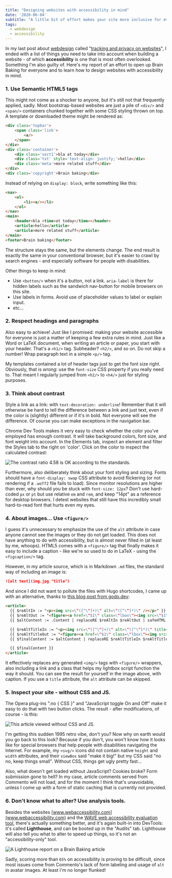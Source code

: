 ```yaml
---
title: "Designing websites with accessibility in mind"
date: '2020-06-04'
subtitle: "A little bit of effort makes your site more inclusive for everyone."
tags:
  - webdesign
  - accessibility
---
```


In my last post about [webdesign](/tags/webdesign) called "[tracking and privacy on websites](post/2020/06/tracking-and-privacy-on-websites/)", I ended with a list of things you need to take into account when building a website - of which **accessibility** is one that is most often overlooked. Something I'm also guilty of. Here's my report of an effort to open up Brain Baking for everyone and to learn how to design websites with accessibility in mind.

### 1. Use Semantic HTML5 tags

This might not come as a shocker to anyone, but it's still not that frequently applied, sadly. Most bootstrap-based websites are just a pile of `<div/>` and `<span/>` containers chunked together with some CSS styling thrown on top. A template or downloaded theme might be rendered as:

```html
<div class='topbar'>
    <span class='link'>
        <a/>
    </span>
</div>
<div class='container'>
    <div class='sect1'>bla at today</div>
    <div class='txt' style='text-align: justify;'>hello</div>
    <div class='meta'>more related stuff</div>
</div>
<div class='copyright'>Brain baking</div>
```

Instead of relying on `display: block`, write something like this:

```html
<nav>
    <ol>
        <li><a/></li>
    </ol>
</nav>
<main>
    <header>bla <time>at today</time></header>
    <article>hello</article>
    <article>more related stuff</article>
</main>
<footer>Brain baking</footer>    
```

The structure stays the same, but the elements change. The end result is exactly the same in your conventional browser, but it's easier to crawl by search engines - and especially software for people with disabilities. 

Other things to keep in mind:

- Use `<button/>` when it's a button, not a link. `aria-label` is there for hidden labels such as the sandwich nav-button for mobile browsers on this site.
- Use labels in forms. Avoid use of placeholder values to label or explain input. 
- etc...

### 2. Respect headings and paragraphs

Also easy to achieve! Just like I promised: making your website accessible for everyone is just a matter of keeping a few extra rules in mind. Just like a Word or LaTeX document, when writing an article or paper, you start with your header. That's a `<h1/>` tag. Subheader? `<h2/>`, and so on. Do not skip a number! Wrap paragraph text in a simple `<p/>` tag.

My templates contained a lot of header tags just to get the font size right. Obviously, that is _wrong_: use the `font-size` CSS property if you really need to. That meant I regularly jumped from `<h2/>` to `<h4/>` just for styling purposes. 

### 3. Think about contrast

Style a link as a link: with `text-decoration: underline`! Remember that it will otherwise be hard to tell the difference between a link and just text, even if the color is (slightly) different or if it's in bold. Not everyone will see the difference. Of course you can make exceptions in the navigation bar. 

Chrome Dev Tools makes it very easy to check whether the color you've employed has enough contrast. It will take background colors, font size, and font weight into account. In the Elements tab, inspect an element and filter the Styles tab to the right on 'color'. Click on the color to inspect the calculated contrast:

![](../contrast.jpg "The contrast ratio 4.58 is OK according to the standards.")

Furthermore, also deliberately think about your font styling and sizing. Fonts should have a `font-display: swap` CSS attribute to avoid flickering (or not rendering if a `.woff2` file fails to load). Since monitor resolutions are higher than ever, why should you be stuck with `font-size: 12px`? Don't use hard-coded `px` or `pt` but use relative `em` and `rem`, and keep "14pt" as a reference for desktop browsers. I detest websites that still have this incredibly small hard-to-read font that hurts even my eyes.

### 4. About images... Use `<figure/>`

I guess it's unnecessary to emphasize the use of the `alt` attribute in case anyone cannot see the images or they do not get loaded. This does not have anything to do with accessibility, but is almost never filled in (at least by me, whoops). HTML5 comes with a `<figure/>` tag that finally makes it easy to include a caption - like we're so used to do in LaTeX - using the `<figcaption/>` tag.

However, in my article source, which is in Markdown `.md` files, the standard way of including an image is:

```md
![alt text](img.jpg "title")
```

And since I did not want to pollute the files with Hugo shortcodes, I came up with an alternative, thanks to [this blog post from godo.dev](https://www.godo.dev/tutorials/hugo-image-figure-wrap/):

```html
<article>
  {{ $reAltIn := "<p><img src=\"([^\"]+)\" alt=\"([^\"]*)\" /></p>" }}
  {{ $reAltOut := "<figure><a href=\"$1\" class=\"lbox\"><img src=\"$1\" alt=\"$2\"></a></figure>" }}
  {{ $altContent := .Content | replaceRE $reAltIn $reAltOut | safeHTML }}

  {{ $reAltTitleIn := "<p><img src=\"([^\"]+)\" alt=\"([^\"]*)\" title=\"([^\"]+)\" /></p>" }}
  {{ $reAltTitleOut := "<figure><a href=\"$1\" class=\"lbox\"><img src=\"$1\" title=\"$3\"></a><figcaption>$3</figcaption></figure>" }}
  {{ $finalContent := $altContent | replaceRE $reAltTitleIn $reAltTitleOut | safeHTML }}

  {{ $finalContent }}
</article>
```

It effectively replaces any generated `<img/>` tags with `<figure/>` wrappers, also including a link and a class that helps my lightbox script function the way it should. You can see the result for yourself in the image above, with caption. If you use a `title` attribute, the `alt` attribute can be skipped. 

### 5. Inspect your site - without CSS and JS.

The Opera plug-ins ".no { CSS }" and "JavaScript toggle On and Off" make it easy to do that with two button clicks. The result - after modifications, of course - is this:

![](../nocss.jpg "This article viewed without CSS and JS.")

I'm getting this sudden 1995 retro vibe, don't you? Now why on earth would you go back to this look? Because if you don't, you won't know how it looks like for special browsers that help people with disabilities navigating the Internet. For example, my `<svg/>` icons did not contain native `height` and `width` attributes, and their `viewBox` said "make it big!" but my CSS said "no no, keep things small". Without CSS, things get ugly pretty fast... 

Also, what doesn't get loaded without JavaScript? Cookies broke? Form submission gone to hell? In my case, article comments served from Commento will not load, and for the moment I think that's unavoidable, unless I come up with a form of static caching that is currently not provided. 

### 6. Don't know what to alter? Use analysis tools.

Besides the websites [www.webaccessibility.com](www.webaccessibility.com) and the [WAVE web accessibility evaluation tool](https://wave.webaim.org), there's actually something better, and it's again built-in into DevTools: it's called **Lighthouse**, and can be booted up in the "Audits" tab. Lighthouse will also tell you what to alter to speed up things, so it's not an "accessibility-only" tool.

![](../lighthouse.jpg "A Lighthouse report on a Brain Baking article")

Sadly, scoring more than `65%` on accessibility is proving to be difficult, since most issues come from Commento's lack of form labeling and usage of `alt` in avatar images. At least I'm no longer flunked!
